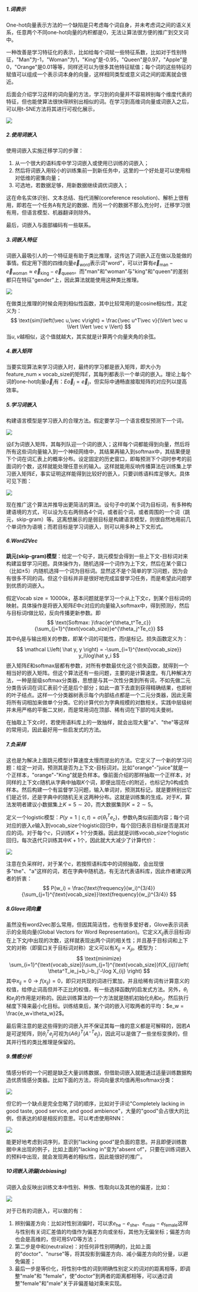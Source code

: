 ##### 1.词表示

One-hot向量表示方法的一个缺陷是只考虑每个词自身，并未考虑词之间的语义关系，任意两个不同one-hot向量的内积都是0，无法让算法很方便的推广到交叉词中。

一种改善是学习特征化的表示，比如给每个词赋一些特征系数，比如对于性别特征，"Man"为-1，"Woman"为1，"King"是-0.95，"Queen"是0.97，"Apple"是0，"Orange"是0.01等等，同样还可以为很多其他特征赋值；每个词的这些特征的赋值可以组成一个表示词本身的向量，这样相同类型或意义词之间的距离就会很近。

后面会介绍学习这样的词向量的方法，学习到的向量并不容易辨别每个维度代表的特征，但也能使算法很快得辨别出相似的词。在学习到高维词向量或词嵌入之后，可以用t-SNE方法将其进行可视化展示，

<img src="figures/C5W2_1.png" />



##### 2.使用词嵌入

使用词嵌入实施迁移学习的步骤：

1. 从一个很大的语料库中学习词嵌入或使用已训练的词嵌入；
2. 然后将词嵌入用较小的训练集前一到新任务中，这里的一个好处是可以使用相对低维的密集向量；
3. 可选地，若数据足够，用新数据继续调优词嵌入；

这在命名实体识别、文本总结、指代消解(coreference resolution)、解析上很有用，即若在一个任务A有充足的数据、而另一个的数据不那么充分时，迁移学习很有用，但语言模型、机器翻译则除外。

最后，词嵌入与面部编码有一些联系。



##### 3.词嵌入特征

词嵌入最吸引人的一个特征是有助于类比推理，这传达了词嵌入正在做以及能做的事情。假定用下图的四维向量$\vec e_{\text{word}}$表示词"word"，可以计算有$\vec e_{\text{man}}-\vec e_{\text{woman}}\approx\vec e_{\text{king}}-\vec e_{\text{queen}}$。而"man"和"woman"与"king"和"queen"的差别都只在特征"gender"上，因此算法就能使用这种类比推理。

<img src="figures/C5W2_2.png" />

在做类比推理的时候会用到相似性函数，其中比较常用的是cosine相似性，其定义为：
$$
\text{sim}\left(\vec u,\vec v\right) = \frac{\vec u^T\vec v}{\Vert \vec u \Vert \Vert \vec v \Vert}
$$
当$u,v$越相似，这个值就越大，其实就是计算两个向量夹角的余弦。



##### 4.嵌入矩阵

当要实现算法来学习词嵌入时，最终的学习都是嵌入矩阵，即大小为$\text{feature_num}\times\text{vocab_size}$的矩阵$E$，其每列都表示一个单词的嵌入。理论上每个词的one-hot向量$\vec o_j$有：$E\vec o_j = \vec e_j$，但实际中通畅直接取矩阵的对应列以提高效率。



##### 5.学习词嵌入

构建语言模型是学习嵌入的合理方法。假定要学习一个语言模型预测下一个词，

<img src="figures/C5W2_3.png" />

设$E$为词嵌入矩阵，其每列队迎一个词的嵌入；这样每个词都能得到向量，然后将所有这些词向量输入到一个神经网络中，其结果再输入到softmax中，其结果便是下个词在词汇表上的概率分布。设定固定的历史窗口，即每预测下个词时参考的前面词的个数，这样就能处理任意长的输入。这样就能用反响传播算法在训练集上学习嵌入矩阵$E$，事实证明这样能得到比较好的嵌入，只要训练语料库足够大。具体可见下图：

<img src="figures/C5W2_4.png" />

现在推广这个算法并推导出更简洁的算法。设句子中的某个词为目标词，有多种构建语境的方式，可以设为左右两侧各4个词，或者前个词，或者周围的一个词（跳元，skip-gram）等。这离想展示的是弱目标是构建语言模型，则很自然地用前几个单词作为语境；而若目标是学习词嵌入，则可以用多种上下文形式。



##### 6.Word2Vec

**跳元(skip-gram)模型**：给定一个句子，跳元模型会得到一些上下文-目标词对来构建监督学习问题。具体操作为，随机选择一个词作为上下文，然后在某个窗口（比如$\pm5$）内随机选择一个词为目标词。显然这不是个简单的学习问题，因为会有很多不同的词。但这个目标并非是很好地完成监督学习任务，而是希望此问题学到优质的词嵌入。

假定$\text{Vocab size}=10000k$，基本问题就是学习一个从上下文$c$，到某个目标词$t$的映射。具体操作是将嵌入矩阵$E$中$c$对应的向量输入softmax中，得到预测$\hat y$，然后与目标词$t$做比较，反向传播更新参数。即
$$
\text{Softmax: }\frac{e^{\theta_t^Te_c}}{\sum_{j=1}^{\text{vocab_size}}e^{\theta_j^Te_c}}
$$
其中$\theta_t$是与输出相关的参数，即某个词的可能性，而$t$是标记。损失函数定义为：
$$
\mathcal L\left( \hat y, y \right) = -\sum_{i=1}^{\text{vocab_size}} y_i\log\hat y_i
$$
嵌入矩阵$E$和softmax层都有参数，对所有参数最优化这个损失函数，就得到一个相当好的嵌入矩阵。但这个算法还有一些问题，主要的是计算速度。有几种解决方法，一种是层级softmax分类器，思想是与其一次性分类到所有词，不如先做二元分类告诉词在词汇表前个还是后个部分；如此一直下去直到获得精确结果，也即树的叶子结点。这样一个分类器树表示每个内部结点都是一个二元分类器，因此无需将所有词相加来做单个分类。它的计算代价为字典规模的对数相关。实践中层级树并未用严格的平衡二叉树，而是常用词在顶部、稀有词在下部的哈夫曼树。

在抽取上下文$c$时，若使用语料库上的一致抽样，就会出现大量"a"、"the"等这样的常用词，因此最好用一些启发式的方法。



##### 7.负采样

这也是为解决上面跳元模型计算速度太慢而提出的方法。它定义了一个新的学习问题：给定一对词，预测其是否为上下文-目标词对。比如"orange"-"juice"就是一个正样本，"orange"-"King"就是负样本。像前面介绍的那样抽取一个正样本，对同样的上下文$c$随机从字典中抽取$K$个词，即便出现在$c$的附近，也标记为0构成负样本。然后构建一个有监督学习问题，输入单词对，预测其标记，就是要辨别出它们是近邻，还是字典中的随机无关这两种分布。这就是训练集的生成。对于$K$，算法发明者建议小数据集上$K=5\sim20$，而大数据集则$K=2\sim5$。

定义一个logistic模型：$P(y=1\mid c,t)=\sigma\left( \theta^T_te_c \right)$，参数$\theta_t$类似前面内容；每个词对应的嵌入$e$输入到vocab_size个logistic回归中，每个回归表示目标$t$是否是其对应的词。对于每个$c$，只训练$K+1$个分类器。因此就是训练vocab_size个logistic回归，每次迭代只训练其中$K+1$个，因此就大大减少了计算代价：

<img src="figures/C5W2_5.png" />

注意在负采样时，对于某个$c$，若按照语料库中的词频抽取，会出现很多"the"、"a"这样的词，若在字典中随机选，有无法代表语料库，因此作者建议两者的折衷：
$$
P(w_i) = \frac{\text{frequency}(w_i)^{3/4}}{\sum_{j=1}^{\text{vocab_size}}\text{frequency}(w_j)^{3/4}}
$$


##### 8.Glove词向量

虽然没有word2vec那么常用，但因其简洁性，也有很多爱好者，Glove表示词表示的全局向量(Global Vectors for Word Representation)。它定义$X_{ij}$表示目标词$i$在上下文$j$中出现的次数，这样就表现出两个词的相关性；并且基于目标词和上下文的对称（即窗口关于目标词对称）定义可以有$X_{ij}=X_{ji}$。模型为：
$$
\text{minimize} \sum_{i=1}^{\text{vocab_size}}\sum_{j=1}^{\text{vocab_size}}f(X_{ij})\left( \theta^T_ie_j+b_i-b_j'-\log X_{ij} \right)
$$
其中$x_{ij}=0 \to f(x_{ij})=0$，即只对共现的词进行累加，并且给稀有词有计算意义的权值，给停止词高但并不正比的权值，有一些选择函数$f$的启发式方法。另外，$\theta_i$和$e_j$的作用是对称的。因此训练算法的一个方法就是随机初始化$\theta_i$和$e_j$，然后执行梯度下降来最小化目标。训练结束后，某个词的嵌入可取两者的平均：$e_w = \frac{e_w+\theta_w}2$。

最后需注意的是这些得到的词嵌入并不保证其每一维的意义都是可解释的，因若$A$是可逆矩阵，则$\theta^T_ie_j$可视为$\left(A\theta_i\right)^T\left(A^{-T}e_j\right)$，因此可以是做了一些坐标变换的，但其并行性的类比推理是保留的。



##### 9.情感分析

情感分析的一个问题是缺乏大量训练数据，但借助词嵌入就能通过适量训练数据构造优质情感分类器。比如下面的方法，将词向量求均值再用softmax分类：

<img src="figures/C5W2_6.png" />

但它的一个缺点是完全忽略了词的顺序，比如对于评论"Completely lacking in good taste, good service, and good ambience"，大量的"good"会占很大的比例，但表达的却是相反的意思。可以考虑使用RNN：

<img src="figures/C5W2_7.png" />

能更好地考虑到词序列，意识到"lacking good"是负面的意思。并且即便训练数据中未出现的例子，比如上面的"lacking in"变为"absent of"，只要在训练词嵌入的预料中出现，就会发现两者的相似性，因此能很好的推广。



##### 10词嵌入消偏(debiasing)

词嵌入会反映出训练文本中性别、种族、性取向以及其他的偏差，比如：

<img src="figures/C5W2_8.png" />

对于已有的词嵌入，可以做的有：

1. 辨别偏差方向：比如对性别消偏时，可以求$e_{\text{he}}-e_{\text{she}}$、$e_{\text{male}}-e_{\text{female}}$这样与性别有关词汇差值的均值作为偏差方向或坐标，其他为无偏坐标；偏差方向也会是高维的，但可用SVD等方法；
2. 第二步是中和(neutralize)：对任何非性别明确的，比如上面的"doctor"、"nurse"等，将其投影到偏差方向、减小偏差方向的分量，以避免偏差；
3. 最后一步是等价化，将性别中性的词到明确性别定义的词对的距离相等，即调整"male"和 "female"，使"doctor"到两者的距离都相等，可以通过调整"female"和"male"关于非偏差轴对乘来实现。


